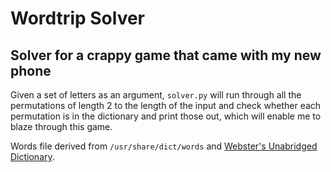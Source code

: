 # Wordtrip Solver

## Solver for a crappy game that came with my new phone

Given a set of letters as an argument, `solver.py` will run through all the
permutations of length 2 to the length of the input and check whether each
permutation is in the dictionary and print those out, which will enable me to
blaze through this game.

Words file derived from `/usr/share/dict/words` and [Webster's Unabridged
Dictionary](https://www.gutenberg.org/ebooks/29765).
